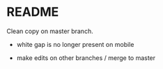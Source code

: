 # README

Clean copy on master branch.

* white gap is no longer present on mobile

* make edits on other branches / merge to master